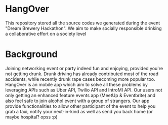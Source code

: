 # HangOver
This repository stored all the source codes we generated during the event "Dream Brewery Hackathon". We aim to make socially responsible drinking a collaborative effort on a society level

# Background
Joining networking event or party indeed fun and enjoying, provided you're not getting drunk. Drunk driving has already contributed most of the road accidents, while recently drunk rape cases becoming more popular too. 
HangOver is an mobile app which aim to solve all these problems by leveraging APIs such as Uber API, Twilio API and IntroMI API. Our users not only getting an enhanced feature events app (MeetUp & Eventbrite) and also feel safe to join alcohol event with a group of strangers. Our app provide functionalities to allow other participant of the event to help you grab a taxi, notify your next-in-kind as well as send you back home (or maybe hospital? opss :p)
